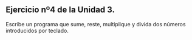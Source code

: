 ## Ejercicio nº4 de la Unidad 3.

Escribe un programa que sume, reste, multiplique y divida dos números
introducidos por teclado.
